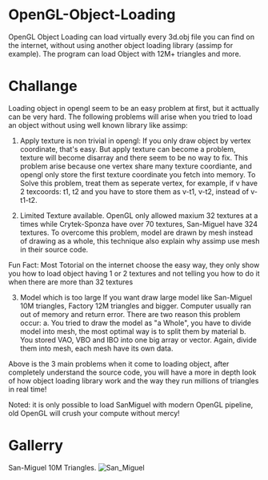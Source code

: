 # OpenGL-Object-Loading
OpenGL Object Loading can load virtually every 3d.obj file you can find on the internet, without using another object loading library (assimp for example). The program can load Object with 12M+ triangles and more.

# Challange
Loading object in opengl seem to be an easy problem at first, but it acttually can be very hard. The following problems will arise when you tried to load an object without using well known library like assimp:

1. Apply texture is non trivial in opengl:
If you only draw object by vertex coordinate, that's easy. But apply texture can become a problem, texture will become disarray and there seem to be no way to fix. This problem arise because one vertex share many texture coordiante, and opengl only store the first texture coordinate you fetch into memory. 
To Solve this problem, treat them as seperate vertex, for example, if v have 2 texcoords: t1, t2 and you have to store them as v-t1, v-t2, instead of v-t1-t2.

2. Limited Texture available.
OpenGL only allowed maxium 32 textures at a times while Crytek-Sponza have over 70 textures, San-Miguel have 324 textures. To overcome this problem, model are drawn by mesh instead of drawing as a whole, this technique also explain why assimp use mesh in their source code.

Fun Fact: Most Totorial on the internet choose the easy way, they only show you how to load object having 1 or 2 textures and not telling you how to do it when there are more than 32 textures

3. Model which is too large
If you want draw large model like San-Miguel 10M triangles, Factory 12M triangles and bigger. Computer usually ran out of memory and return error. There are two reason this problem occur:
a. You tried to draw the model as "a Whole", you have to divide model into mesh, the most optimal way is to split them by material
b. You stored VAO, VBO and IBO into one big array or vector. Again, divide them into mesh, each mesh have its own data.

Above is the 3 main problems when it come to loading object, after completely understand the source code, you will have a more in depth look of how object loading library work and the way they run millions of triangles in real time! 

Noted: it is only possible to load SanMiguel with modern OpenGL pipeline, old OpenGL will crush your compute without mercy!

# Gallerry

San-Miguel 10M Triangles.
![San_Miguel](https://user-images.githubusercontent.com/93391908/139820994-3ecf0b20-9775-4fa5-8cef-04062b3b7506.png)
